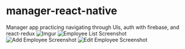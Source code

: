 # manager-react-native
Manager app practicing navigating through UIs, auth with firebase, and react-redux
![Imgur](https://i.imgur.com/vgO6dqm.png "width=100px")
![Employee List Screenshot]([Imgur](https://i.imgur.com/PPje7i5.png))
![Add Employee Screenshot]([Imgur](https://i.imgur.com/ejpXSj6.png))
![Edit Employee Screenshot]([Imgur](https://i.imgur.com/p8MYmeJ.png))
